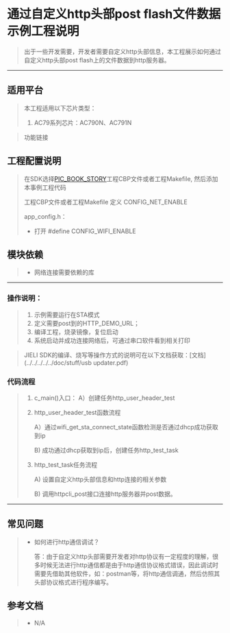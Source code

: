 # 通过自定义http头部post flash文件数据示例工程说明

> ​       出于一些开发需要，开发者需要自定义http头部信息，本工程展示如何通过自定义http头部post flash上的文件数据到http服务器。
>

---

## 适用平台

> 本工程适用以下芯片类型：
>
> 1. AC79系列芯片：AC790N、AC791N

> 功能链接

## 工程配置说明

> 在SDK选择[PIC_BOOK_STORY](../../../../../apps/wifi_story_machine/board)工程CBP文件或者工程Makefile, 然后添加本事例工程代码
>
> 工程CBP文件或者工程Makefile 定义 CONFIG_NET_ENABLE
>
> app_config.h：
>
> * 打开 #define CONFIG_WIFI_ENABLE

## 模块依赖

> * 网络连接需要依赖的库

---



### 操作说明：

> 1. 示例需要运行在STA模式
> 2. 定义需要post到的HTTP_DEMO_URL；
> 3. 编译工程，烧录镜像，复位启动
> 4. 系统启动并成功连接网络后，可通过串口软件看到相关打印

> JIELI SDK的编译、烧写等操作方式的说明可在以下文档获取：[文档](../../../../../doc/stuff/usb updater.pdf)

### 代码流程

> 1. c_main()入口：
>     A）创建任务http_user_header_test
>
> 2. http_user_header_test函数流程
>
>     A）通过wifi_get_sta_connect_state函数检测是否通过dhcp成功获取到ip
>
>     B)  成功通过dhcp获取到ip后，创建任务http_test_task
>
> 3. http_test_task任务流程
>
>     A) 设置自定义http头部信息和http连接的相关参数 
>
>     B)  调用httpcli_post接口连接http服务器并post数据。
>
---

## 常见问题

> * 如何进行http通信调试？
>
>   答：由于自定义http头部需要开发者对http协议有一定程度的理解，很多时候无法进行http通信都是由于http通信协议格式错误，因此调试时需要先借助其他软件，如：postman等，将http通信调通，然后仿照其头部协议格式进行程序编写。

## 参考文档

> * N/A